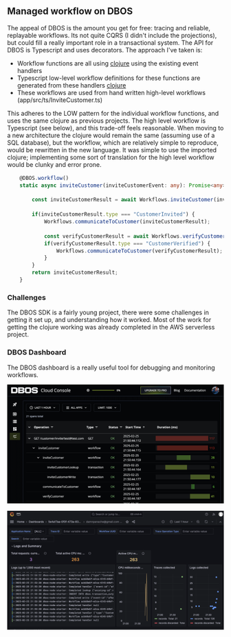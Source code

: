 ## Managed workflow on DBOS
The appeal of DBOS is the amount you get for free: tracing and reliable, replayable workflows. Its not quite CQRS (I didn't include the projections), but could fill a really important role in a transactional system.  The API for DBOS is Typescript and uses decorators.  The approach I've taken is:

* Workflow functions are all using [clojure](app/src/clj/handlers.clj) using the existing event handlers
* Typescript low-level workflow definitions for these functions are generated from these handlers [clojure](scripts/generate.clj)
* These workflows are used from hand written high-level workflows (app/src/ts/InviteCustomer.ts)

This adheres to the LOW pattern for the individual workflow functions, and uses the same clojure as previous projects.  The high level workflow is Typescript (see below), and this trade-off feels reasonable.  When moving to a new architecture the clojure would remain the same (assuming use of a SQL database), but the workflow, which are relatively simple to reproduce, would be rewritten in the new language.  It was simple to use the imported clojure; implementing some sort of translation for the high level workflow would be clunky and error prone.


```typescript
    @DBOS.workflow()
    static async inviteCustomer(inviteCustomerEvent: any): Promise<any> {

        const inviteCustomerResult = await Workflows.inviteCustomer(inviteCustomerEvent);

        if(inviteCustomerResult.type === "CustomerInvited") {
            Workflows.communicateToCustomer(inviteCustomerResult);
            
            const verifyCustomerResult = await Workflows.verifyCustomer(inviteCustomerResult);
            if(verifyCustomerResult.type === "CustomerVerified") {
                Workflows.communicateToCustomer(verifyCustomerResult);
            }
        }
        return inviteCustomerResult;
    }
```

### Challenges
The DBOS SDK is a fairly young project, there were some challenges in getting it set up, and understanding how it worked.  Most of the work for getting the clojure working was already completed in the AWS serverless project.

### DBOS Dashboard
The DBOS dashboard is a really useful tool for debugging and monitoring workflows.  

![DBOS Traces](./traces.png)

![DBOS Dashboard](./dashboard.png)

